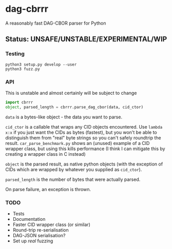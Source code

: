 # dag-cbrrr
A reasonably fast DAG-CBOR parser for Python

## Status: UNSAFE/UNSTABLE/EXPERIMENTAL/WIP

### Testing

```
python3 setup.py develop --user
python3 fuzz.py
```

### API

This is unstable and almost certainly will be subject to change

```py
import cbrrr
object, parsed_length = cbrrr.parse_dag_cbor(data, cid_ctor)
```

`data` is a bytes-like object - the data you want to parse.

`cid_ctor` is a callable that wraps any CID objects encountered. Use `lambda x:x` if you just want the CIDs as bytes (fastest), but you won't be able to distinguish them from "real" byte strings so you can't safely roundtrip the result. `car_parse_benchmark.py` shows an (unused) example of a CID wrapper class, but using this kills performance (I think I can mitigate this by creating a wrapper class in C instead)

`object` is the parsed result, as native python objects (with the exception of CIDs which are wrapped by whatever you supplied as `cid_ctor`).

`parsed_length` is the number of bytes that were actually parsed.

On parse failure, an exception is thrown.

### TODO

- Tests
- Documentation
- Faster CID wrapper class (or similar)
- Round-trip re-serialisation
- DAG-JSON serialisation?
- Set up *real* fuzzing
